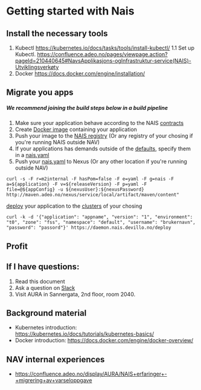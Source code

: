 # Getting started with Nais


## Install the necessary tools

1. Kubectl https://kubernetes.io/docs/tasks/tools/install-kubectl/
1.1 Set up Kubectl. https://confluence.adeo.no/pages/viewpage.action?pageId=210440645#NavsApplikasjons-ogInfrastruktur-service(NAIS)-Utviklingsverkøty
1. Docker https://docs.docker.com/engine/installation/


##  Migrate you apps
##### We recommend joining the build steps below in a build pipeline
1. Make sure your application behave according to the NAIS [contracts](/contracts)
1. Create [Docker image](https://docs.docker.com/engine/reference/builder/) containing your application
1. Push your image to the [NAIS registry](/registry) (Or any registry of your chosing if you're running NAIS outside NAV)
1. If your applications has demands outside of the [defaults](/naisd#defaults), specify them in a [nais.yaml](/naisd) 
1. Push your [nais.yaml](/naisd) to Nexus (Or any other location if you're running outside NAV)
```
curl -s -F r=m2internal -F hasPom=false -F e=yaml -F g=nais -F a=${application} -F v=${releaseVersion} -F p=yaml -F file=@${appConfig} -u ${nexusUser}:${nexusPassword} http://maven.adeo.no/nexus/service/local/artifact/maven/content"
```
 [deploy](/naisd#deploy) your application to the [clusters](/overview#clusters) of your chosing
```
curl -k -d '{"application": "appname", "version": "1", "environment": "t0", "zone": "fss", "namespace": "default", "username": "brukernavn", "password": "passord"}' https://daemon.nais.devillo.no/deploy
```

 Profit
---
## If I have questions:
1. Read this document
1. Ask a question on [Slack](https://nav-it.slack.com/messages/C5KUST8N6/)
1. Visit AURA in Sannergata, 2nd floor, room 2040.

## Background material
* Kubernetes introduction: https://kubernetes.io/docs/tutorials/kubernetes-basics/
* Docker introduction:  https://docs.docker.com/engine/docker-overview/

## NAV internal experiences
* https://confluence.adeo.no/display/AURA/NAIS+erfaringer+-+migrering+av+varseloppgave
